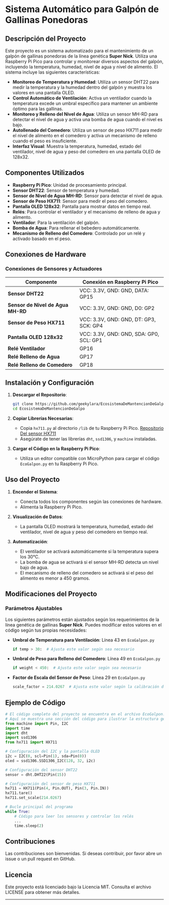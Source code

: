 # Sistema Automático para Galpón de Gallinas Ponedoras

## Descripción del Proyecto

Este proyecto es un sistema automatizado para el mantenimiento de un galpón de gallinas ponedoras de la línea genética **Super Nick**. Utiliza una Raspberry Pi Pico para controlar y monitorear diversos aspectos del galpón, incluyendo la temperatura, humedad, nivel de agua y nivel de alimento. El sistema incluye las siguientes características:

- **Monitoreo de Temperatura y Humedad**: Utiliza un sensor DHT22 para medir la temperatura y la humedad dentro del galpón y muestra los valores en una pantalla OLED.
- **Control Automático de Ventilación**: Activa un ventilador cuando la temperatura excede un umbral específico para mantener un ambiente óptimo para las gallinas.
- **Monitoreo y Relleno del Nivel de Agua**: Utiliza un sensor MH-RD para detectar el nivel de agua y activa una bomba de agua cuando el nivel es bajo.
- **Autollenado del Comedero**: Utiliza un sensor de peso HX711 para medir el nivel de alimento en el comedero y activa un mecanismo de relleno cuando el peso es insuficiente.
- **Interfaz Visual**: Muestra la temperatura, humedad, estado del ventilador, nivel de agua y peso del comedero en una pantalla OLED de 128x32.

## Componentes Utilizados

- **Raspberry Pi Pico**: Unidad de procesamiento principal.
- **Sensor DHT22**: Sensor de temperatura y humedad.
- **Sensor de Nivel de Agua MH-RD**: Sensor para detectar el nivel de agua.
- **Sensor de Peso HX711**: Sensor para medir el peso del comedero.
- **Pantalla OLED 128x32**: Pantalla para mostrar datos en tiempo real.
- **Relés**: Para controlar el ventilador y el mecanismo de relleno de agua y alimento.
- **Ventilador**: Para la ventilación del galpón.
- **Bomba de Agua**: Para rellenar el bebedero automáticamente.
- **Mecanismo de Relleno del Comedero**: Controlado por un relé y activado basado en el peso.

## Conexiones de Hardware

### Conexiones de Sensores y Actuadores

| Componente                | Conexión en Raspberry Pi Pico |
|---------------------------|------------------------------|
| **Sensor DHT22**          | VCC: 3.3V, GND: GND, DATA: GP15 |
| **Sensor de Nivel de Agua MH-RD** | VCC: 3.3V, GND: GND, D0: GP2 |
| **Sensor de Peso HX711**  | VCC: 3.3V, GND: GND, DT: GP3, SCK: GP4 |
| **Pantalla OLED 128x32**  | VCC: 3.3V, GND: GND, SDA: GP0, SCL: GP1 |
| **Relé Ventilador**       | GP16 |
| **Relé Relleno de Agua**  | GP17 |
| **Relé Relleno de Comedero** | GP18 |

## Instalación y Configuración

1. **Descargar el Repositorio**:
   ```bash
   git clone https://github.com/geekylara/EcosistemaDeMantencionDeGalpon.git
   cd EcosistemaDeMantencionDeGalpo
   ```

2. **Copiar Librerías Necesarias**:
   - Copia `hx711.py` al directorio `/lib` de tu Raspberry Pi Pico. <a rel="noreferrer" target="_new" href="https://github.com/robert-hh/hx711">Repositorio Del sensor HX711</a>
   - Asegúrate de tener las librerías `dht`, `ssd1306`, y `machine` instaladas.

3. **Cargar el Código en la Raspberry Pi Pico**:
   - Utiliza un editor compatible con MicroPython para cargar el código `EcoGalpon.py` en tu Raspberry Pi Pico.

## Uso del Proyecto

1. **Encender el Sistema**:
   - Conecta todos los componentes según las conexiones de hardware.
   - Alimenta la Raspberry Pi Pico.

2. **Visualización de Datos**:
   - La pantalla OLED mostrará la temperatura, humedad, estado del ventilador, nivel de agua y peso del comedero en tiempo real.

3. **Automatización**:
   - El ventilador se activará automáticamente si la temperatura supera los 30°C.
   - La bomba de agua se activará si el sensor MH-RD detecta un nivel bajo de agua.
   - El mecanismo de relleno del comedero se activará si el peso del alimento es menor a 450 gramos.

## Modificaciones del Proyecto

### Parámetros Ajustables

Los siguientes parámetros están ajustados según los requerimientos de la línea genética de gallinas **Super Nick**. Puedes modificar estos valores en el código según tus propias necesidades:

- **Umbral de Temperatura para Ventilación**: Línea 43 en `EcoGalpon.py`
  ```python
  if temp > 30:  # Ajusta este valor según sea necesario
  ```

- **Umbral de Peso para Relleno del Comedero**: Línea 49 en `EcoGalpon.py`
  ```python
  if weight < 450:  # Ajusta este valor según sea necesario
  ```

- **Factor de Escala del Sensor de Peso**: Línea 29 en `EcoGalpon.py`
  ```python
  scale_factor = 214.0267  # Ajusta este valor según la calibración de tu sensor
  ```

## Ejemplo de Código

```python
# El código completo del proyecto se encuentra en el archivo EcoGalpon.py.
# Aquí se muestra una sección del código para ilustrar la estructura general.
from machine import Pin, I2C
import time
import dht
import ssd1306
from hx711 import HX711

# Configuración del I2C y la pantalla OLED
i2c = I2C(0, scl=Pin(1), sda=Pin(0))
oled = ssd1306.SSD1306_I2C(128, 32, i2c)

# Configuración del sensor DHT22
sensor = dht.DHT22(Pin(15))

# Configuración del sensor de peso HX711
hx711 = HX711(Pin(4, Pin.OUT), Pin(3, Pin.IN))
hx711.tare()
hx711.set_scale(214.0267)

# Bucle principal del programa
while True:
    # Código para leer los sensores y controlar los relés
    ...
    time.sleep(2)
```

## Contribuciones

Las contribuciones son bienvenidas. Si deseas contribuir, por favor abre un issue o un pull request en GitHub.

## Licencia

Este proyecto está licenciado bajo la Licencia MIT. Consulta el archivo LICENSE para obtener más detalles.

---

